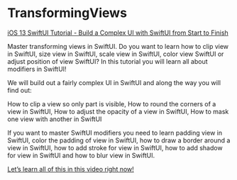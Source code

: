 # TransformingViews

[iOS 13 SwiftUI Tutorial - Build a Complex UI with SwiftUI from Start to Finish](https://www.youtube.com/watch?v=c37lKqla0IA&list=PL_csAAO9PQ8aZ2kmFmyfTNfiRBZZTMpt1&index=5)

Master transforming views in SwiftUI. Do you want to learn how to clip view in SwiftUI, size view in SwiftUI, scale view in SwiftUI, color view SwiftUI or adjust position of view SwiftUI? In this tutorial you will learn all about modifiers in SwiftUI!

We will build out a fairly complex UI in SwiftUI and along the way you will find out:

How to clip a view so only part is visible, 
How to round the corners of a view in SwiftUI, 
How to adjust the opacity of a view in SwiftUI, 
How to mask one view with another in SwiftUI

If you want to master SwiftUI modifiers you need to learn padding view in SwiftUI, color the padding of view in SwiftUI, how to draw a border around a view in SwiftUI, how to add stroke for view in SwiftUI, how to add shadow for view in SwiftUI and how to blur view in SwiftUI.

[Let’s learn all of this in this video right now!](https://www.youtube.com/watch?v=c37lKqla0IA&list=PL_csAAO9PQ8aZ2kmFmyfTNfiRBZZTMpt1&index=5)
